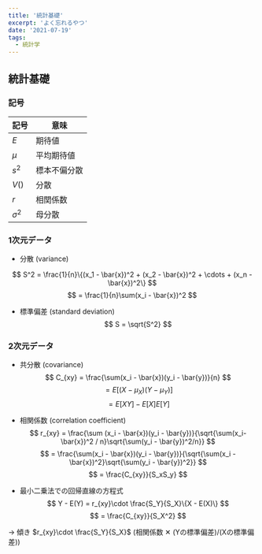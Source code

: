 ```yaml
---
title: '統計基礎'
excerpt: 'よく忘れるやつ'
date: '2021-07-19'
tags: 
  - 統計学
---
```


## 統計基礎
### 記号
| 記号        | 意味         |
| ----------- | ------------ |
| $E$         | 期待値       |
| $\mu$       | 平均期待値   |
| $s^2$       | 標本不偏分散 |
| $V()$       | 分散         |
| $r$         | 相関係数     |
| $\sigma ^2$ | 母分散       |


### 1次元データ

- 分散 (variance)

$$
S^2 = \frac{1}{n}\{(x_1 - \bar{x})^2 + (x_2 - \bar{x})^2 + \cdots + (x_n - \bar{x})^2\}
$$
$$
= \frac{1}{n}\sum(x_i - \bar{x})^2
$$

- 標準偏差 (standard deviation)
$$
S = \sqrt{S^2}
$$

### 2次元データ
- 共分散 (covariance)
$$
C_{xy} = \frac{\sum(x_i - \bar{x})(y_i - \bar{y})}{n}
$$
$$
= E[(X-\mu_X)(Y - \mu_Y)]
$$
$$
= E[XY] - E[X]E[Y]
$$

- 相関係数 (correlation coefficient)
$$
r_{xy} = \frac{\sum (x_i - \bar{x})(y_i - \bar{y})}{\sqrt{\sum(x_i-\bar{x})^2 / n}\sqrt{\sum(y_i - \bar{y})^2/n}}
$$
$$
= \frac{\sum(x_i - \bar{x})(y_i - \bar{y})}{\sqrt{\sum(x_i - \bar{x})^2}\sqrt{\sum(y_i - \bar{y})^2}}
$$
$$
= \frac{C_{xy}}{S_xS_y}
$$

- 最小二乗法での回帰直線の方程式
$$
Y - E(Y) = r_{xy}\cdot \frac{S_Y}{S_X}\{X - E(X)\}
$$
$$
= \frac{C_{xy}}{S_X^2}
$$

→ 傾き $r_{xy}\cdot \frac{S_Y}{S_X}$ (相関係数 ✕ (Yの標準偏差)/(Xの標準偏差))